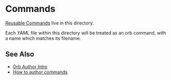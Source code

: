 # Commands

[Reusable Commands](https://circleci.com/docs/2.0/reusing-config/#authoring-reusable-commands) live in this directory.

Each _YAML_ file within this directory will be treated as an orb command, with a name which matches its filename.

## See Also

- [Orb Author Intro](https://circleci.com/docs/2.0/orb-author-intro/#section=configuration)
- [How to author commands](https://circleci.com/docs/2.0/reusing-config/#authoring-reusable-commands)
